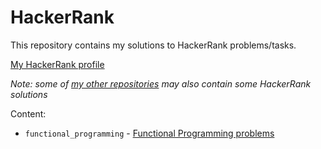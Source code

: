 # HackerRank

This repository contains my solutions to HackerRank problems/tasks.

[My HackerRank profile](https://www.hackerrank.com/marcinkozak005)

*Note: some of [my other repositories](https://github.com/MarcinKozak005?tab=repositories&q=Solutions&type=&language=&sort=) may also contain some HackerRank solutions*

Content:
- `functional_programming` - [Functional Programming problems](https://www.hackerrank.com/domains/fp)
